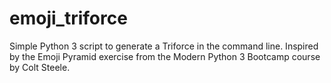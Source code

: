 # emoji_triforce
Simple Python 3 script to generate a Triforce in the command line.
Inspired by the Emoji Pyramid exercise from the Modern Python 3 Bootcamp course by Colt Steele.
